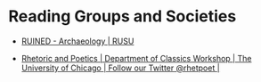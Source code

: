 # Reading Groups and Societies

* [RUINED - Archaeology | RUSU](https://www.rusu.co.uk/student-activities/societies/academic-and-career/soc/6467/)

* [Rhetoric and Poetics | Department of Classics Workshop | The University of Chicago | Follow our Twitter @rhetpoet | ](https://voices.uchicago.edu/rhetpoet/)